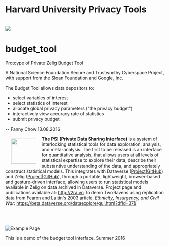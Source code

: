 
<h1>Harvard University Privacy Tools</h1>
<br>
<img src = "http://privacytools.seas.harvard.edu/files/os_shields/seas.png?m=1425310908">

# budget_tool
Protoype of Private Zelig Budget Tool

A National Science Foundation Secure and Trustworthy Cyberspace Project, with support from the Sloan Foundation and Google, Inc.

The Budget Tool allows data depositors to:
  * select variables of interest
  * select statistics of interest
  * allocate global privacy parameters ("the privacy budget")
  * interactively view accuracy rate of statistics
  * submit privacy budget

-- Fanny Chow 13.08.2016

<a href="http://datascience.iq.harvard.edu/tworavens"><img src="images/dpi2.png" align="left" height="80" vspace="8" hspace="18"></a> **The PSI (Private Data Sharing Interface)** is a system of interlocking statistical tools for data exploration, analysis, and meta-analysis.  The first to be released is an interface for quantitative analysis, that allows users at all levels of statistical expertise to explore their data, describe their substantive understanding of the data, and appropriately construct statistical models. This integrates with Dataverse ([Project](http://dataverse.org)|[GitHub](https://github.com/IQSS/dataverse)) and Zelig ([Project](http://zeligproject.org)|[GitHub](https://github.com/IQSS/Zelig)), through a portable, lightweight, browser-based and gesture-driven interface, allowing users to run statistical models available in Zelig on data archived in Dataverse.  Project page and publications available at: http://2ra.vn To demo TwoRavens using replication data from Fearon and Laitin's 2003 article, *Ethnicity, Insurgency, and Civil War*:
https://beta.dataverse.org/dataexplore/gui.html?dfId=37&

<br><br>

![Example Page](images/budgetTool_screenshot_august2016.png)

This is a demo of the budget tool interface.
Summer 2016

